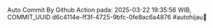 Auto Commit By Github Action pada: 2025-03-22 19:35:56 WIB, COMMIT_UUID d6c4114e-ff3f-4725-9bfc-0fe8ac6a4876 #autohijau🗿
